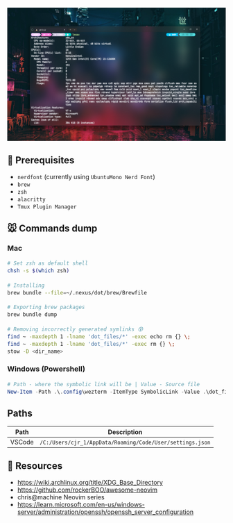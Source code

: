 ![Mah bootifoo terminal](assets/banner.png)

## 🫎 Prerequisites
- `nerdfont` (currently using `UbuntuMono Nerd Font`)
- `brew`
- `zsh`
- `alacritty`
- `Tmux Plugin Manager` 

## 🐭 Commands dump
### Mac
```bash
# Set zsh as default shell
chsh -s $(which zsh)

# Installing
brew bundle --file=~/.nexus/dot/brew/Brewfile

# Exporting brew packages
brew bundle dump

# Removing incorrectly generated symlinks 😰
find ~ -maxdepth 1 -lname 'dot_files/*' -exec echo rm {} \;
find ~ -maxdepth 1 -lname 'dot_files/*' -exec rm {} \;
stow -D <dir_name>
```
### Windows (Powershell)
```powershell
# Path - where the symbolic link will be | Value - Source file
New-Item -Path .\.config\wezterm -ItemType SymbolicLink -Value .\dot_files\wezterm\.config\wezterm
```

## Paths
| Path   | Description                                               |
|--------|-----------------------------------------------------------|
| VSCode | `/C:/Users/cjr_1/AppData/Roaming/Code/User/settings.json` |

## 🐶 Resources
- https://wiki.archlinux.org/title/XDG_Base_Directory
- https://github.com/rockerBOO/awesome-neovim
- chris@machine Neovim series
- https://learn.microsoft.com/en-us/windows-server/administration/openssh/openssh_server_configuration
